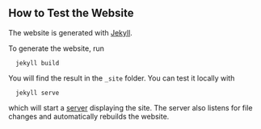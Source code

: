 How to Test the Website
-----------------------

The website is generated with [Jekyll](http://jekyllrb.com).

To generate the website, run
```
  jekyll build
```
You will find the result in the `_site` folder. You can test it locally with
```
  jekyll serve
```
which will start a [server](http://127.0.0.1:4000) displaying the site. The server also listens for file changes and
automatically rebuilds the website.